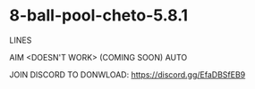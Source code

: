 # 8-ball-pool-cheto-5.8.1

LINES <WORK>

AIM <DOESN'T WORK>
                      (COMING SOON)
AUTO <AIM DOESNT WORK> 


JOIN DISCORD TO DONWLOAD:  https://discord.gg/EfaDBSfEB9

